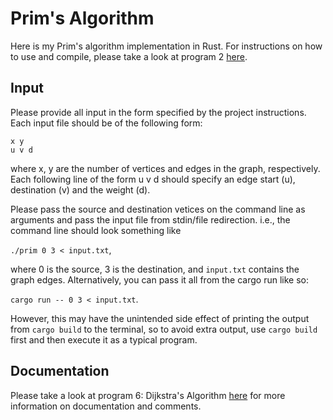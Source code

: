 # Prim's Algorithm
Here is my Prim's algorithm implementation in Rust. For instructions on how to use and compile, please take a look at program 2 [here](https://github.com/jbirchw1/F2024-CS375/tree/main/program2). 

## Input 
Please provide all input in the form specified by the project instructions. Each input file should be of the following form:

```
x y
u v d
```

where x, y are the number of vertices and edges in the graph, respectively. Each following line of the form u v d should specify an edge start (u), destination (v) and the weight (d).

Please pass the source and destination vetices on the command line as arguments and pass the input file from stdin/file redirection. i.e., the command line should look something like

`./prim 0 3 < input.txt`,

where 0 is the source, 3 is the destination, and `input.txt` contains the graph edges. Alternatively, you can pass it all from the cargo run like so:

`cargo run -- 0 3 < input.txt`.

However, this may have the unintended side effect of printing the output from `cargo build` to the terminal, so to avoid extra output, use `cargo build` first and then execute it as a typical program. 

## Documentation
Please take a look at program 6: Dijkstra's Algorithm [here](https://github.com/jbirchw1/F2024-CS375/tree/main/program6) for more information on
documentation and comments.